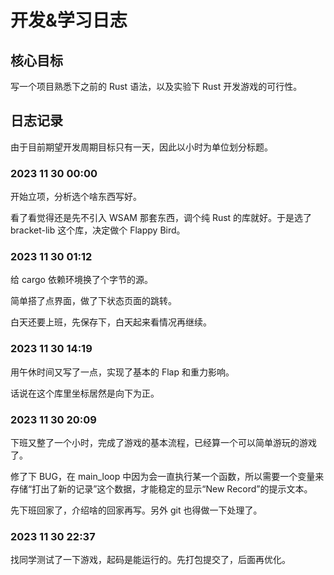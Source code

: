 # 开发&学习日志

## 核心目标

写一个项目熟悉下之前的 Rust 语法，以及实验下 Rust 开发游戏的可行性。

## 日志记录

由于目前期望开发周期目标只有一天，因此以小时为单位划分标题。

### 2023 11 30 00:00

开始立项，分析选个啥东西写好。

看了看觉得还是先不引入 WSAM 那套东西，调个纯 Rust 的库就好。于是选了 bracket-lib 这个库，决定做个 Flappy Bird。

### 2023 11 30 01:12

给 cargo 依赖环境换了个字节的源。

简单搭了点界面，做了下状态页面的跳转。

白天还要上班，先保存下，白天起来看情况再继续。

### 2023 11 30 14:19

用午休时间又写了一点，实现了基本的 Flap 和重力影响。

话说在这个库里坐标居然是向下为正。

### 2023 11 30 20:09

下班又整了一个小时，完成了游戏的基本流程，已经算一个可以简单游玩的游戏了。

修了下 BUG，在 main_loop 中因为会一直执行某一个函数，所以需要一个变量来存储“打出了新的记录”这个数据，才能稳定的显示“New Record”的提示文本。

先下班回家了，介绍啥的回家再写。另外 git 也得做一下处理了。

### 2023 11 30 22:37

找同学测试了一下游戏，起码是能运行的。先打包提交了，后面再优化。